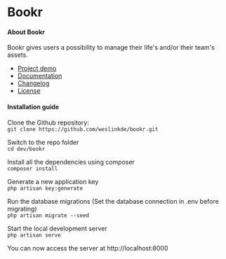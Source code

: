 # Bookr
#### About Bookr
Bookr gives users a possibility to manage their life's and/or their team's assets.
<ul>
    <li>
        <a href="#">Project demo</a>
    </li>
    <li>
        <a href="#">Documentation</a>
    </li>
    <li>
        <a href="#">Changelog</a>
    </li>
    <li>
        <a href="#">License</a>
    </li>
</ul>

#### Installation guide

Clone the Github repository: <br>
```git clone https://github.com/weslinkde/bookr.git```

Switch to the repo folder <br>
```cd dev/bookr```

Install all the dependencies using composer <br>
```composer install```

Generate a new application key <br>
```php artisan key:generate```

Run the database migrations (Set the database connection in .env before migrating) <br>
```php artisan migrate --seed```

Start the local development server <br>
```php artisan serve```

You can now access the server at http://localhost:8000